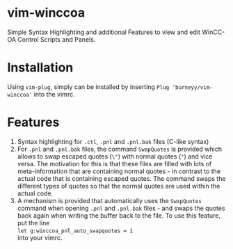 # vim-winccoa
Simple Syntax Highlighting and additional Features to view and edit WinCC-OA Control Scripts and Panels.

# Installation
Using `vim-plug`, simply can be installed by inserting `Plug 'burneyy/vim-winccoa'` into the vimrc.

# Features
1. Syntax highlighting for `.ctl`, `.pnl` and `.pnl.bak` files (C-like syntax)
2. For `.pnl` and `.pnl.bak` files, the command `SwapQuotes` is provided which allows to swap escaped quotes (`\"`) with normal quotes (`"`) and vice versa. The motivation for this is that these files are filled with lots of meta-information that are containing normal quotes - in contrast to the actual code that is containing escaped quotes. The command swaps the different types of quotes so that the normal quotes are used within the actual code.
3. A mechanism is provided that automatically uses the `SwapQuotes` command when opening `.pnl` and `.pnl.bak` files - and swaps the quotes back again when writing the buffer back to the file. To use this feature, put the line  
```let g:winccoa_pnl_auto_swapquotes = 1```  
into your vimrc.
